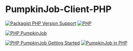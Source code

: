 # PumpkinJob-Client-PHP

[![Packagist PHP Version Support](https://img.shields.io/packagist/php-v/pumpkinjob/pumpkinjob-client-php)](https://packagist.org/packages/pumpkinjob/pumpkinjob-client-php)
[![PHP](https://github.com/coco-gene/PumpkinJob-Client-PHP/workflows/PHP/badge.svg)](https://github.com/coco-gene/PumpkinJob-Client-PHP/actions?query=workflow%3APHP)

[![PHP PumpkinJob](https://coco-gene.github.io/PumpkinJob-Client-PHP/images/PumpkinJob-Client-PHP.png)](https://github.com/coco-gene/PumpkinJob-Client-PHP)

[![PHP PumpkinJob Getting Started](https://img.shields.io/badge/pumpkinjob-pumpkinjob--client--php-green)](https://github.com/coco-gene/PumpkinJob-Client-PHP-getting-started)
[![PumpkinJob in PHP](https://img.shields.io/badge/PumpkinJob-PHP-7de)](https://github.com/coco-gene/PumpkinJob-Client-PHP)
